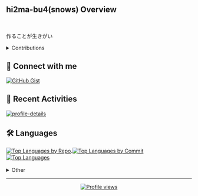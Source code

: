 ## hi2ma-bu4(snows) Overview

<br>
<p>作ることが生きがい</p>

<details>
  <summary>Contributions</summary>
  <h2>🌱 Contributions</h2>
  <section align="left">
    <a href="https://github.com/Platane/snk">
      <picture>
        <source media="(prefers-color-scheme: dark)" srcset="https://raw.githubusercontent.com/hi2ma-bu4/hi2ma-bu4/output/snake-dark.svg">
        <source media="(prefers-color-scheme: light)" srcset="https://raw.githubusercontent.com/hi2ma-bu4/hi2ma-bu4/output/snake-light.svg">
        <img alt="github contribution grid snake animation" src="https://raw.githubusercontent.com/hi2ma-bu4/hi2ma-bu4/output/snake-light.svg">
      </picture>
    </a>
  </section>
</details>

## 🔗 Connect with me

<section align="left">
  <a href="https://gist.github.com/hi2ma-bu4">
    <picture>
      <source media="(prefers-color-scheme: dark)" srcset="https://img.shields.io/badge/GitHub_Gist-3d444d?style=for-the-badge&logo=github&logoColor=white">
      <source media="(prefers-color-scheme: light)" srcset="https://img.shields.io/badge/GitHub_Gist-121013?style=for-the-badge&logo=github&logoColor=white">
    <img alt="GitHub Gist" src="https://img.shields.io/badge/GitHub_Gist-121013?style=for-the-badge&logo=github&logoColor=white">
    </picture>
  </a>
</section>


## 📝 Recent Activities

<section align="left">
  <a href="https://github.com/vn7n24fzkq/github-profile-summary-cards">
    <picture>
      <source media="(prefers-color-scheme: dark)" srcset="http://github-profile-summary-cards.vercel.app/api/cards/profile-details?username=hi2ma-bu4&theme=github_dark">
      <source media="(prefers-color-scheme: light)" srcset="https://github-profile-summary-cards.vercel.app/api/cards/profile-details?username=hi2ma-bu4&theme=github">
      <img alt="profile-details" src="https://github-profile-summary-cards.vercel.app/api/cards/profile-details?username=hi2ma-bu4&theme=github" width="602px" align="center">
    </picture>
  </a>
</section>

## 🛠️ Languages

<section align="left">
  <div align="left">
    <a href="https://github.com/vn7n24fzkq/github-profile-summary-cards">
      <picture>
        <source media="(prefers-color-scheme: dark)" srcset="http://github-profile-summary-cards.vercel.app/api/cards/repos-per-language?username=hi2ma-bu4&theme=github_dark">
        <source media="(prefers-color-scheme: light)" srcset="https://github-profile-summary-cards.vercel.app/api/cards/repos-per-language?username=hi2ma-bu4&theme=github">
        <img alt="Top Languages by Repo" src="https://github-profile-summary-cards.vercel.app/api/cards/repos-per-language?username=hi2ma-bu4&theme=github" width="300px" align="center">
      </picture>
    </a>
    <a href="https://github.com/vn7n24fzkq/github-profile-summary-cards">
      <picture>
        <source media="(prefers-color-scheme: dark)" srcset="http://github-profile-summary-cards.vercel.app/api/cards/most-commit-language?username=hi2ma-bu4&theme=github_dark">
        <source media="(prefers-color-scheme: light)" srcset="https://github-profile-summary-cards.vercel.app/api/cards/most-commit-language?username=hi2ma-bu4&theme=github">
        <img alt="Top Languages by Commit" src="https://github-profile-summary-cards.vercel.app/api/cards/most-commit-language?username=hi2ma-bu4&theme=github" width="300px" align="center">
      </picture>
    </a>
  </div>
  <div align="left">
    <a href="https://github.com/anuraghazra/github-readme-stats">
      <picture>
        <source media="(prefers-color-scheme: dark)" srcset="https://github-readme-stats.vercel.app/api/top-langs/?username=hi2ma-bu4&size_weight=0.5&count_weight=0.5&langs_count=20&layout=compact&disable_animations=true&title_color=0366d6&text_color=77909c&bg_color=0d1117&border_color=2e343b">
        <source media="(prefers-color-scheme: light)" srcset="https://github-readme-stats.vercel.app/api/top-langs/?username=hi2ma-bu4&size_weight=0.5&count_weight=0.5&langs_count=20&layout=compact&disable_animations=true">
        <img alt="Top Languages" src="https://github-readme-stats.vercel.app/api/top-langs/?username=hi2ma-bu4&size_weight=0.5&count_weight=0.5&langs_count=20&layout=compact&disable_animations=true" width="300px" align="center">
      </picture>
    </a>
  </div>
</section>

<br>
<details>
  <summary>Other</summary>
  <h2>🏆 Trophy</h2>
  <section align="left">
    <a href="https://github.com/ryo-ma/github-profile-trophy">
      <picture>
        <!-- 幅768px以上 & ライトモード -->
        <source media="(min-width: 768px) and (prefers-color-scheme: light)" srcset="https://github-profile-trophy.vercel.app/?username=hi2ma-bu4&theme=flat&column=8&title=MultiLanguage%2CCommits%2CRepositories%2CStars%2CExperience%2CFollowers%2CIssues%2CPullRequest">
        <!-- 幅768px以上 & ダークモード -->
        <source media="(min-width: 768px) and (prefers-color-scheme: dark)" srcset="https://github-profile-trophy.vercel.app/?username=hi2ma-bu4&theme=onedark&column=8&title=MultiLanguage%2CCommits%2CRepositories%2CStars%2CExperience%2CFollowers%2CIssues%2CPullRequest">
        <!-- 幅768px未満 & ライトモード -->
        <source media="(max-width: 767px) and (prefers-color-scheme: light)" srcset="https://github-profile-trophy.vercel.app/?username=hi2ma-bu4&theme=flat&column=4&title=MultiLanguage%2CCommits%2CRepositories%2CStars%2CExperience%2CFollowers%2CIssues%2CPullRequest">
        <!-- 幅768px未満 & ダークモード -->
        <source media="(max-width: 767px) and (prefers-color-scheme: dark)" srcset="https://github-profile-trophy.vercel.app/?username=hi2ma-bu4&theme=onedark&column=4&title=MultiLanguage%2CCommits%2CRepositories%2CStars%2CExperience%2CFollowers%2CIssues%2CPullRequest">
        <img alt="trophy" src="https://github-profile-trophy.vercel.app/?username=hi2ma-bu4&theme=flat&column=4&title=MultiLanguage%2CCommits%2CRepositories%2CStars%2CExperience%2CFollowers%2CIssues%2CPullRequest">
      </picture>
    </a>
  </section>
</details>

<hr>
<div align="center">

[![Profile views](https://komarev.com/ghpvc/?username=hi2ma-bu4)](https://github.com/hi2ma-bu4)

</div>




<!--
いらないのでコメントアウト



[![codeium](https://codeium.com/profile/snow/card.png)](https://codeium.com/profile/snow)
-->
